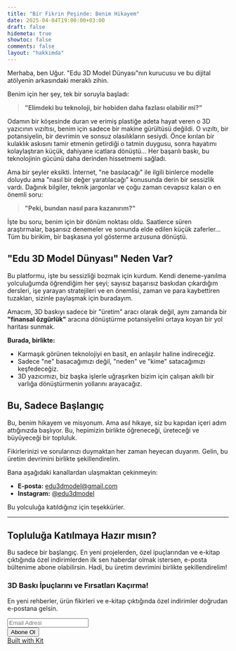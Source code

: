 ```yaml
---
title: "Bir Fikrin Peşinde: Benim Hikayem"
date: 2025-04-04T19:00:00+03:00
draft: false
hidemeta: true
showtoc: false
comments: false
layout: "hakkimda"
---
```


Merhaba, ben Uğur. "Edu 3D Model Dünyası"nın kurucusu ve bu dijital atölyenin arkasındaki meraklı zihin.

Benim için her şey, tek bir soruyla başladı: 

> **"Elimdeki bu teknoloji, bir hobiden daha fazlası olabilir mi?"**

Odamın bir köşesinde duran ve erimiş plastiğe adeta hayat veren o 3D yazıcının vızıltısı, benim için sadece bir makine gürültüsü değildi. O vızıltı, bir potansiyelin, bir devrimin ve sonsuz olasılıkların sesiydi. Önce kırılan bir kulaklık askısını tamir etmenin getirdiği o tatmin duygusu, sonra hayatımı kolaylaştıran küçük, dahiyane icatlara dönüştü... Her başarılı baskı, bu teknolojinin gücünü daha derinden hissetmemi sağladı.

Ama bir şeyler eksikti. İnternet, "ne basılacağı" ile ilgili binlerce modelle doluydu ama "nasıl bir değer yaratılacağı" konusunda derin bir sessizlik vardı. Dağınık bilgiler, teknik jargonlar ve çoğu zaman cevapsız kalan o en önemli soru: 

> **"Peki, bundan nasıl para kazanırım?"**

İşte bu soru, benim için bir dönüm noktası oldu. Saatlerce süren araştırmalar, başarısız denemeler ve sonunda elde edilen küçük zaferler... Tüm bu birikim, bir başkasına yol gösterme arzusuna dönüştü.

## "Edu 3D Model Dünyası" Neden Var?

Bu platformu, işte bu sessizliği bozmak için kurdum. Kendi deneme-yanılma yolculuğumda öğrendiğim her şeyi; sayısız başarısız baskıdan çıkardığım dersleri, işe yarayan stratejileri ve en önemlisi, zaman ve para kaybettiren tuzakları, sizinle paylaşmak için buradayım.

Amacım, 3D baskıyı sadece bir "üretim" aracı olarak değil, aynı zamanda bir **"finansal özgürlük"** aracına dönüştürme potansiyelini ortaya koyan bir yol haritası sunmak.

**Burada, birlikte:**
-   Karmaşık görünen teknolojiyi en basit, en anlaşılır haline indireceğiz.
-   Sadece "ne" basacağımızı değil, "neden" ve "kime" satacağımızı keşfedeceğiz.
-   3D yazıcımızı, biz başka işlerle uğraşırken bizim için çalışan akıllı bir varlığa dönüştürmenin yollarını arayacağız.

## Bu, Sadece Başlangıç

Bu, benim hikayem ve misyonum. Ama asıl hikaye, siz bu kapıdan içeri adım attığınızda başlıyor. Bu, hepimizin birlikte öğreneceği, üreteceği ve büyüyeceği bir topluluk.

Fikirlerinizi ve sorularınızı duymaktan her zaman heyecan duyarım. Gelin, bu üretim devrimini birlikte şekillendirelim.

Bana aşağıdaki kanallardan ulaşmaktan çekinmeyin:

- **E-posta:** [edu3dmodel@gmail.com](mailto:edu3dmodel@gmail.com)
- **Instagram:** [@edu3dmodel](https://www.instagram.com/edu3dmodel/)

Bu yolculuğa katıldığınız için teşekkürler.

---

## Topluluğa Katılmaya Hazır mısın?

Bu sadece bir başlangıç. En yeni projelerden, özel ipuçlarından ve e-kitap çıktığında özel indirimlerden ilk sen haberdar olmak istersen, e-posta bültenime abone olabilirsin. Hadi, bu üretim devrimini birlikte şekillendirelim!

<section class="email-signup-box">
        <div class="email-signup-content">
            <h3>3D Baskı İpuçlarını ve Fırsatları Kaçırma!</h3>
            <p>En yeni rehberler, ürün fikirleri ve e-kitap çıktığında özel indirimler doğrudan e-postana gelsin.</p>
            <script src="https://f.convertkit.com/ckjs/ck.5.js"></script>
            <form action="https://app.kit.com/forms/8307581/subscriptions" class="seva-form formkit-form" method="post" data-sv-form="8307581" data-uid="30430e4c7f" data-format="inline" data-version="5" data-options='{"settings":{"after_subscribe":{"action":"message","success_message":"Success! Now check your email to confirm your subscription.","redirect_url":""},"analytics":{"google":null,"fathom":null,"facebook":null,"segment":null,"pinterest":null,"sparkloop":null,"googletagmanager":null},"modal":{"trigger":"timer","scroll_percentage":null,"timer":5,"devices":"all","show_once_every":15},"powered_by":{"show":true,"url":"https://kit.com/features/forms?utm_campaign=poweredby&amp;utm_content=form&amp;utm_medium=referral&amp;utm_source=dynamic"},"recaptcha":{"enabled":false},"return_visitor":{"action":"show","custom_content":""},"slide_in":{"display_in":"bottom_right","trigger":"timer","scroll_percentage":null,"timer":5,"devices":"all","show_once_every":15},"sticky_bar":{"display_in":"top","trigger":"timer","scroll_percentage":null,"timer":5,"devices":"all","show_once_every":15}},"version":"5"}' min-width="400 500 600 700 800"><div data-style="clean"><ul class="formkit-alert formkit-alert-error" data-element="errors" data-group="alert"></ul><div data-element="fields" data-stacked="false" class="seva-fields formkit-fields"><div class="formkit-field"><input class="formkit-input" name="email_address" aria-label="Email Adresi" placeholder="Email Adresi" required type="email"></div><button data-element="submit" class="formkit-submit formkit-submit"><div class="formkit-spinner"><div></div><div></div><div></div></div><span>Abone Ol</span></button></div><div class="formkit-powered-by-convertkit-container"><a href="https://kit.com/features/forms?utm_campaign=poweredby&amp;utm_content=form&amp;utm_medium=referral&amp;utm_source=dynamic" data-element="powered-by" class="formkit-powered-by-convertkit" data-variant="dark" target="_blank" rel="nofollow">Built with Kit</a></div></div>
            </form>
